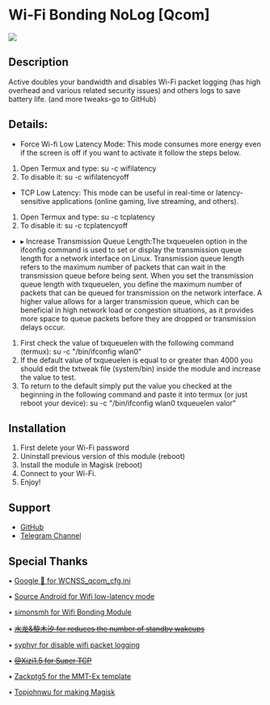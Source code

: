 # Wi-Fi Bonding NoLog [Qcom]

![](https://i.ibb.co/0hMGsNj/1690350350097.png)

## Description
Active doubles your bandwidth and disables Wi-Fi packet logging (has high overhead and various related security issues) and others logs to save battery life. (and more tweaks-go to GitHub)

## Details:
- Force Wi-fi Low Latency Mode: This mode consumes more energy even if the screen is off if you want to activate it follow the steps below.
1. Open Termux and type:
su -c wifilatency
2. To disable it:
su -c wifilatencyoff

- TCP Low Latency: This mode can be useful in real-time or latency-sensitive applications (online gaming, live streaming, and others).
1. Open Termux and type:
su -c tcplatency
2. To disable it:
su -c tcplatencyoff

- ▸ Increase Transmission Queue Length:The txqueuelen option in the ifconfig command is used to set or display the transmission queue length for a network interface on Linux. Transmission queue length refers to the maximum number of packets that can wait in the transmission queue before being sent. When you set the transmission queue length with txqueuelen, you define the maximum number of packets that can be queued for transmission on the network interface. A higher value allows for a larger transmission queue, which can be beneficial in high network load or congestion situations, as it provides more space to queue packets before they are dropped or transmission delays occur.
1. First check the value of txqueuelen with the following command (termux):
su -c "/bin/ifconfig wlan0"
2. If the default value of txqueuelen is equal to or greater than 4000 you should edit the txtweak file (system/bin) inside the module and increase the value to test.
3. To return to the default simply put the value you checked at the beginning in the following command and paste it into termux (or just reboot your device):
su -c "/bin/ifconfig wlan0 txqueuelen valor"

## Installation
1. First delete your Wi-Fi password
2. Uninstall previous version of this module (reboot)
3. Install the module in Magisk (reboot)
4. Connect to your Wi-Fi.
5. Enjoy!

## Support
- [GitHub](https://github.com/LeanxModulostk/wifi-bonding-nolog) 
- [Telegram Channel](https://t.me/modulostk)

## Special Thanks

• [Google 💩 for WCNSS_qcom_cfg.ini](https://android.googlesource.com/device/google/coral/+/refs/heads/android10-c2f2-release/WCNSS_qcom_cfg.ini)

• [Source Android for Wifi low-latency mode](https://source.android.com/docs/core/connect/wifi-low-latency)

• [simonsmh for Wifi Bonding Module](https://github.com/Magisk-Modules-Repo/wifi-bonding)

• [~~水龙&黎木汐 for reduces the number of standby wakeups~~](https://t.me/modulostk/3822)

• [syphyr for disable wifi packet logging](https://gitea.rockhost.se/Piteball/android_device_samsung_msm8976-common/commit/be2d161200b87de43d7f4f86a8176efd5627b9b1)

• [~~@Xizi1.5 for Super TCP~~](https://t.me/modulostk/99)

• [Zackptg5 for the MMT-Ex template](https://github.com/Zackptg5)

• [Topjohnwu for making Magisk](https://github.com/topjohnwu)
